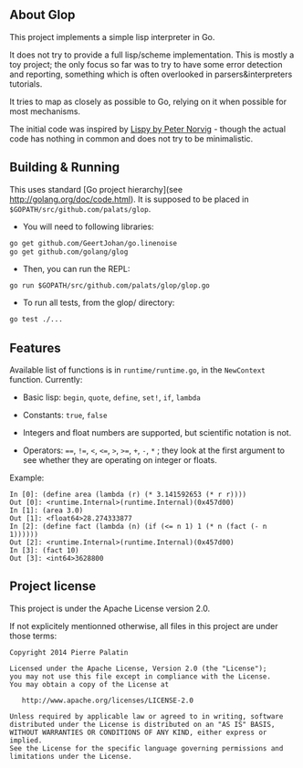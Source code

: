 About Glop
----------
This project implements a simple lisp interpreter in Go.

It does not try to provide a full lisp/scheme implementation. This is mostly a toy project; the only focus so far was to try to have some error detection and reporting, something which is often overlooked in parsers&interpreters tutorials.

It tries to map as closely as possible to Go, relying on it when possible for most mechanisms.

The initial code was inspired by [Lispy by Peter Norvig](http://norvig.com/lispy.html) - though the actual code has nothing in common and does not try to be minimalistic.

Building & Running
------------------
This uses standard [Go project hierarchy](see http://golang.org/doc/code.html). It is supposed to be placed in `$GOPATH/src/github.com/palats/glop`.

* You will need to following libraries:
```bash
go get github.com/GeertJohan/go.linenoise
go get github.com/golang/glog
```

* Then, you can run the REPL:
```
go run $GOPATH/src/github.com/palats/glop/glop.go
```

* To run all tests, from the glop/ directory:
```bash
go test ./...
```

Features
--------

Available list of functions is in `runtime/runtime.go`, in the `NewContext` function. Currently:

* Basic lisp: `begin`, `quote`, `define`, `set!`, `if`, `lambda`

* Constants: `true`, `false`

* Integers and float numbers are supported, but scientific notation is not.

* Operators: `==`, `!=`, `<`, `<=`, `>`, `>=`, `+`, `-`, `*` ; they look at the
  first argument to see whether they are operating on integer or floats.


Example:
```
In [0]: (define area (lambda (r) (* 3.141592653 (* r r))))
Out [0]: <runtime.Internal>(runtime.Internal)(0x457d00)
In [1]: (area 3.0)
Out [1]: <float64>28.274333877
In [2]: (define fact (lambda (n) (if (<= n 1) 1 (* n (fact (- n 1))))))
Out [2]: <runtime.Internal>(runtime.Internal)(0x457d00)
In [3]: (fact 10)
Out [3]: <int64>3628800
```


Project license
---------------
This project is under the Apache License version 2.0.

If not explicitely mentionned otherwise, all files in this project are under those terms:

    Copyright 2014 Pierre Palatin

    Licensed under the Apache License, Version 2.0 (the "License");
    you may not use this file except in compliance with the License.
    You may obtain a copy of the License at

       http://www.apache.org/licenses/LICENSE-2.0

    Unless required by applicable law or agreed to in writing, software
    distributed under the License is distributed on an "AS IS" BASIS,
    WITHOUT WARRANTIES OR CONDITIONS OF ANY KIND, either express or implied.
    See the License for the specific language governing permissions and
    limitations under the License.
